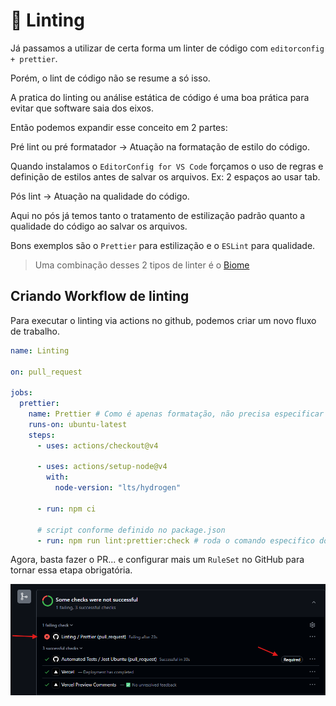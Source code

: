 # 🧹 Linting

Já passamos a utilizar de certa forma um linter de código com `editorconfig + prettier`.

Porém, o lint de código não se resume a só isso.

A pratica do linting ou análise estática de código é uma boa prática para evitar que software saia dos eixos.

Então podemos expandir esse conceito em 2 partes:

Pré lint ou pré formatador -> Atuação na formatação de estilo do código.

Quando instalamos o `EditorConfig for VS Code` forçamos o uso de regras e definição de estilos antes de salvar os arquivos. Ex: 2 espaços ao usar tab.

Pós lint -> Atuação na qualidade do código.

Aqui no pós já temos tanto o tratamento de estilização padrão quanto a qualidade do código ao salvar os arquivos.

Bons exemplos são o `Prettier` para estilização e o `ESLint` para qualidade.

> Uma combinação desses 2 tipos de linter é o [Biome](https://biomejs.dev/pt-br/)

## Criando Workflow de linting

Para executar o linting via actions no github, podemos criar um novo fluxo de trabalho.

```yaml
name: Linting

on: pull_request

jobs:
  prettier:
    name: Prettier # Como é apenas formatação, não precisa especificar o S.O.
    runs-on: ubuntu-latest
    steps:
      - uses: actions/checkout@v4

      - uses: actions/setup-node@v4
        with:
          node-version: "lts/hydrogen"

      - run: npm ci

      # script conforme definido no package.json
      - run: npm run lint:prettier:check # roda o comando especifico do prettier
```

Agora, basta fazer o PR... e configurar mais um `RuleSet` no GitHub para tornar essa etapa obrigatória.

![Sem ruleset](img/github-linter-sem-ruleset.png)
